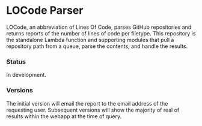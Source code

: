 # LOCode Parser

LOCode, an abbreviation of Lines Of Code, parses GitHub repositories and returns reports of the number of lines of code per filetype. This repository is the standalone Lambda function and supporting modules that pull a repository path from a queue, parse the contents, and handle the results.

### Status
In development.

### Versions
The initial version will email the report to the email address of the requesting user. Subsequent versions will show the majority of real of results within the webapp at the time of query.
